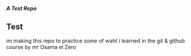 ##### A Test Repo 
## Test 
im making this repo to practice some of waht i learned in the git & github course by mr Osama el Zero 
